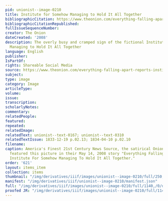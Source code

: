 ```yaml
---
pid: unionist--image-0210
title: Institute for Somehow Managing to Hold It All Together
bibliographicCitation: https://www.theonion.com/everything-falling-apart-reports-institute-for-somehow-1819569822
bibliographicCitationRepublished: 
fullIssueSequenceNumber: 
creator: The Onion
dateCreated: '2008'
description: The overly busy and cramped sign of the fictional Institute for Somehow
  Managing to Hold It All Together
language: English
publisher: 
IsPartOf: 
rights: Shareable Social Media
source: https://www.theonion.com/everything-falling-apart-reports-institute-for-somehow-1819569822
subject: 
type: image
category: Image
articleType: 
volume: 
issue: 
transcription: 
scholarlyNotes: 
commentary: 
relatedPeople: 
featured: 
repeated: 
relatedImage: 
relatedText: unionist--text-0167; unionist--text-0310
relatedTextIssue: 1833-12-19 p.02.13; 1834-04-10 p.02.10
filename: 
caption: America's Finest 21st Century News Source, the satirical Onion News Network,
  featured this picture in their May 14, 2008 story "Everything Falling Apart, Reports
  Institute For Somehow Managing To Hold It All Together."
order: '621'
layout: items_item
collection: items
thumbnail: "/img/derivatives/iiif/images/unionist--image-0210/full/250,/0/default.jpg"
manifest: "/img/derivatives/iiif/unionist--image-0210/manifest.json"
full: "/img/derivatives/iiif/images/unionist--image-0210/full/1140,/0/default.jpg"
proofed JR: "/img/derivatives/iiif/images/unionist--image-0210/full/1140,/0/default.jpg"
---
```

